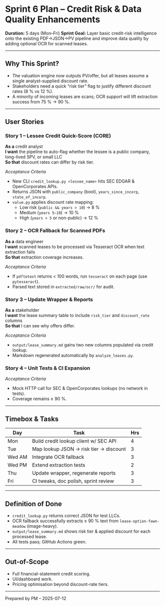 # Sprint 6 Plan – Credit Risk & Data Quality Enhancements

**Duration:** 5 days (Mon–Fri)
**Sprint Goal:** Layer basic credit-risk intelligence onto the existing PDF→JSON→PV pipeline and improve data quality by adding optional OCR for scanned leases.

---

## Why This Sprint?
* The valuation engine now outputs PV/offer, but all leases assume a single analyst-supplied discount rate.
* Stakeholders need a quick “risk tier” flag to justify different discount rates (8 % vs 12 %).
* A minority of incoming leases are scans; OCR support will lift extraction success from 75 % → 90 %.

---

## User Stories

### Story 1 – Lessee Credit Quick-Score (CORE)
**As a** credit analyst  
**I want** the pipeline to auto-flag whether the lessee is a public company, long-lived SPV, or small LLC  
**So that** discount rates can differ by risk tier.

*Acceptance Criteria*
- New CLI `credit_lookup.py <lessee_name>` hits SEC EDGAR & OpenCorporates APIs.  
- Returns JSON with `public_company` (bool), `years_since_incorp`, `state_of_incorp`.
- `value.py` applies discount rate mapping:
  - Low risk (`public && years > 10`) → 8 %
  - Medium (`years 5–10`) → 10 %
  - High (`years < 5` or non-public) → 12 %

### Story 2 – OCR Fallback for Scanned PDFs
**As a** data engineer  
**I want** scanned leases to be processed via Tesseract OCR when text extraction fails  
**So that** extraction coverage increases.

*Acceptance Criteria*
- If `pdftotext` returns < 100 words, run `tesseract` on each page (use `pytesseract`).  
- Parsed text stored in `extracted/raw/ocr/` for audit.

### Story 3 – Update Wrapper & Reports
**As a** stakeholder  
**I want** the lease summary table to include `risk_tier` and `discount_rate` columns  
**So that** I can see why offers differ.

*Acceptance Criteria*
- `output/lease_summary.md` gains two new columns populated via credit lookup.  
- Markdown regenerated automatically by `analyze_leases.py`.

### Story 4 – Unit Tests & CI Expansion
*Acceptance Criteria*
- Mock HTTP call for SEC & OpenCorporates lookups (no network in tests).  
- Coverage remains ≥ 90 %.

---

## Timebox & Tasks
| Day | Task | Hrs |
|-----|------|----|
| Mon | Build credit lookup client w/ SEC API | 4 |
| Tue | Map lookup JSON → risk tier → discount | 3 |
| Wed AM | Integrate OCR fallback | 3 |
| Wed PM | Extend extraction tests | 2 |
| Thu | Update wrapper, regenerate reports | 3 |
| Fri | CI tweaks, doc polish, sprint review | 3 |

---

## Definition of Done
- `credit_lookup.py` returns correct JSON for test LLCs.
- OCR fallback successfully extracts ≥ 90 % text from `lease-option-fawn-meadow` (image-heavy).
- `output/lease_summary.md` shows risk tier & applied discount for each processed lease.
- All tests pass; GitHub Actions green.

---

## Out-of-Scope
- Full financial-statement credit scoring.  
- UI/dashboard work.  
- Pricing optimisation beyond discount-rate tiers.

---

Prepared by PM – 2025-07-12 